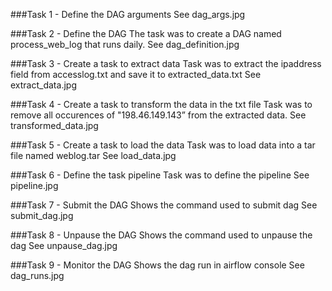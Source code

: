 ###Task 1 - Define the DAG arguments
See dag_args.jpg

###Task 2 - Define the DAG
The task was to create a DAG named process_web_log that runs daily.
See dag_definition.jpg

###Task 3 - Create a task to extract data
Task was to extract the ipaddress field from accesslog.txt and save it to extracted_data.txt
See extract_data.jpg

###Task 4 - Create a task to transform the data in the txt file
Task was to remove all occurences of "198.46.149.143” from the extracted data.
See transformed_data.jpg

###Task 5 - Create a task to load the data
Task was to load data into a tar file named weblog.tar
See load_data.jpg

###Task 6 - Define the task pipeline
Task was to define the pipeline
See pipeline.jpg

###Task 7 - Submit the DAG
Shows the command used to submit dag
See submit_dag.jpg

###Task 8 - Unpause the DAG
Shows the command used to unpause the dag
See unpause_dag.jpg

###Task 9 - Monitor the DAG
Shows the dag run in airflow console
See dag_runs.jpg
